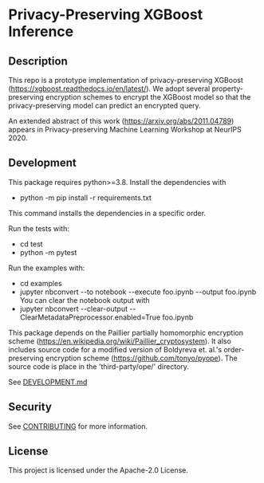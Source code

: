 # Privacy-Preserving XGBoost Inference

## Description
This repo is a prototype implementation of privacy-preserving XGBoost (https://xgboost.readthedocs.io/en/latest/).
We adopt several property-preserving encryption schemes to encrypt the XGBoost model so that
the privacy-preserving model can predict an encrypted query.

An extended abstract of this work (https://arxiv.org/abs/2011.04789) appears in Privacy-preserving Machine Learning Workshop at NeurIPS 2020.

## Development

This package requires python>=3.8. Install the dependencies with

 - python -m pip install -r requirements.txt

This command installs the dependencies in a specific order.

Run the tests with:
- cd test
- python -m pytest

Run the examples with:
- cd examples
- jupyter nbconvert --to notebook --execute foo.ipynb --output foo.ipynb
You can clear the notebook output with
- jupyter nbconvert --clear-output --ClearMetadataPreprocessor.enabled=True foo.ipynb

This package depends on the Paillier partially homomorphic encryption scheme (https://en.wikipedia.org/wiki/Paillier_cryptosystem). It also includes source code for a modified version of Boldyreva et. al.'s order-preserving encryption scheme (https://github.com/tonyo/pyope). The source code is place in the 'third-party/ope/' directory.

See [DEVELOPMENT.md](./DEVELOPMENT.md)

## Security

See [CONTRIBUTING](CONTRIBUTING.md#security-issue-notifications) for more information.

## License

This project is licensed under the Apache-2.0 License.
